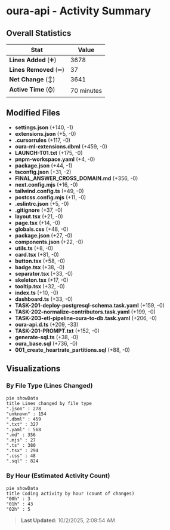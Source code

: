 # oura-api - Activity Summary 

## Overall Statistics

| Stat                   | Value                                                             |
| ---------------------- | ----------------------------------------------------------------- |
| **Lines Added** (➕)   | 3678                                          |
| **Lines Removed** (➖) | 37                                        |
| **Net Change** (↕)    | 3641                |
| **Active Time** (⌚)   | 70 minutes |


## Modified Files
- **settings.json** (+140, -1)
- **extensions.json** (+5, -0)
- **.cursorrules** (+117, -0)
- **oura-ml-extensions.dbml** (+459, -0)
- **LAUNCH-T01.txt** (+175, -0)
- **pnpm-workspace.yaml** (+4, -0)
- **package.json** (+44, -1)
- **tsconfig.json** (+31, -2)
- **FINAL_ANSWER_CROSS_DOMAIN.md** (+356, -0)
- **next.config.mjs** (+16, -0)
- **tailwind.config.ts** (+49, -0)
- **postcss.config.mjs** (+11, -0)
- **.eslintrc.json** (+5, -0)
- **.gitignore** (+37, -0)
- **layout.tsx** (+21, -0)
- **page.tsx** (+14, -0)
- **globals.css** (+48, -0)
- **package.json** (+27, -0)
- **components.json** (+22, -0)
- **utils.ts** (+8, -0)
- **card.tsx** (+81, -0)
- **button.tsx** (+58, -0)
- **badge.tsx** (+38, -0)
- **separator.tsx** (+33, -0)
- **skeleton.tsx** (+17, -0)
- **tooltip.tsx** (+32, -0)
- **index.ts** (+10, -0)
- **dashboard.ts** (+33, -0)
- **TASK-201-deploy-postgresql-schema.task.yaml** (+159, -0)
- **TASK-202-normalize-contributors.task.yaml** (+199, -0)
- **TASK-203-etl-pipeline-oura-to-db.task.yaml** (+206, -0)
- **oura-api.d.ts** (+209, -33)
- **TASK-201-PROMPT.txt** (+152, -0)
- **generate-sql.ts** (+38, -0)
- **oura_base.sql** (+736, -0)
- **001_create_heartrate_partitions.sql** (+88, -0)

## Visualizations

### By File Type (Lines Changed)

```mermaid
pie showData
title Lines changed by file type
".json" : 278
"unknown" : 154
".dbml" : 459
".txt" : 327
".yaml" : 568
".md" : 356
".mjs" : 27
".ts" : 380
".tsx" : 294
".css" : 48
".sql" : 824
```

### By Hour (Estimated Activity Count)

```mermaid
pie showData
title Coding activity by hour (count of changes)
"00h" : 3
"01h" : 43
"02h" : 5
```


> **Last Updated:** 10/2/2025, 2:08:54 AM